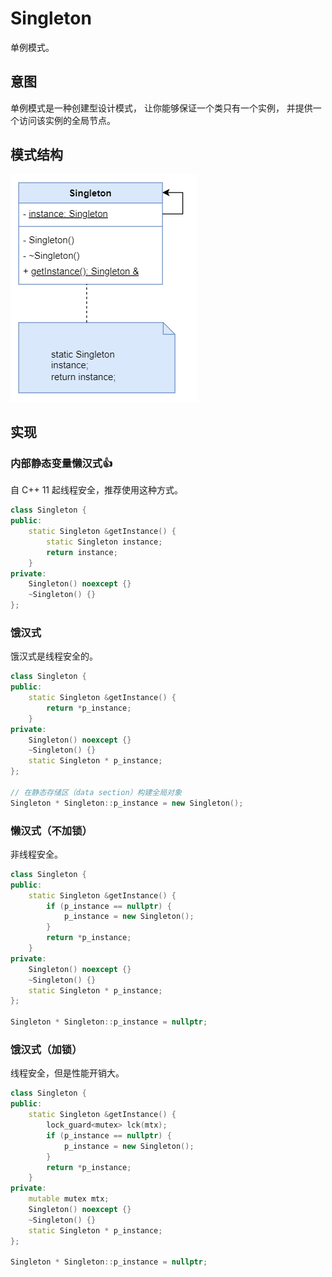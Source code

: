 # Singleton
单例模式。

## 意图
单例模式是一种创建型设计模式， 让你能够保证一个类只有一个实例， 并提供一个访问该实例的全局节点。

## 模式结构
![](./Singleton.png)

## 实现
### 内部静态变量懒汉式👍
自 C++ 11 起线程安全，推荐使用这种方式。
```c++
class Singleton {
public:
    static Singleton &getInstance() {
        static Singleton instance;
        return instance;
    }
private:
    Singleton() noexcept {}
    ~Singleton() {}
};
```

### 饿汉式
饿汉式是线程安全的。

```c++
class Singleton {
public:
    static Singleton &getInstance() {
        return *p_instance;
    }
private:
    Singleton() noexcept {}
    ~Singleton() {}
    static Singleton * p_instance;
};

// 在静态存储区（data section）构建全局对象
Singleton * Singleton::p_instance = new Singleton();
```

### 懒汉式（不加锁）
非线程安全。
```c++
class Singleton {
public:
    static Singleton &getInstance() {
        if (p_instance == nullptr) {
            p_instance = new Singleton();
        }
        return *p_instance;
    }
private:
    Singleton() noexcept {}
    ~Singleton() {}
    static Singleton * p_instance;
};

Singleton * Singleton::p_instance = nullptr;
```

### 饿汉式（加锁）
线程安全，但是性能开销大。
```c++
class Singleton {
public:
    static Singleton &getInstance() {
        lock_guard<mutex> lck(mtx);
        if (p_instance == nullptr) {
            p_instance = new Singleton();
        }
        return *p_instance;
    }
private:
    mutable mutex mtx;
    Singleton() noexcept {}
    ~Singleton() {}
    static Singleton * p_instance;
};

Singleton * Singleton::p_instance = nullptr;
```